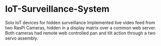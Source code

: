 # IoT-Surveillance-System
Solo IoT devices for hidden surveillance
Implemented live video feed from two RasPi Cameras, hidden in a display matrix over a common web server. Both cameras had remote web controlled pan and tilt action through a two servo assembly.
